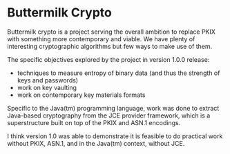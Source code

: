 # Buttermilk Crypto

Buttermilk crypto is a project serving the overall ambition to replace PKIX with something more contemporary and viable. We have plenty of interesting cryptographic algorithms but few ways to make use of them. 

The specific objectives explored by the project in version 1.0.0 release:

  - techniques to measure entropy of binary data (and thus the strength of keys and passwords)
  - work on key vaulting
  - work on contemporary key materials formats
  
Specific to the Java(tm) programming language, work was done to extract Java-based cryptography from the JCE provider framework, which is a superstructure built on top of the PKIX and ASN.1 encodings. 
  
I think version 1.0 was able to demonstrate it is feasible to do practical work without PKIX, ASN.1, and in the Java(tm) context, without JCE. 
  


 
